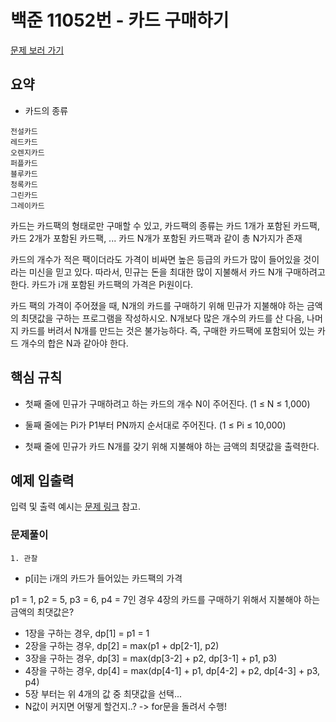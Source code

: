 # 백준 11052번 - 카드 구매하기

[문제 보러 가기](https://www.acmicpc.net/problem/11052)

## 요약

- 카드의 종류
```
전설카드
레드카드
오렌지카드
퍼플카드
블루카드
청록카드
그린카드
그레이카드
```
카드는 카드팩의 형태로만 구매할 수 있고, 카드팩의 종류는 카드 1개가 포함된 카드팩, 카드 2개가 포함된 카드팩, ... 카드 N개가 포함된 카드팩과 같이 총 N가지가 존재

카드의 개수가 적은 팩이더라도 가격이 비싸면 높은 등급의 카드가 많이 들어있을 것이라는 미신을 믿고 있다. 따라서, 민규는 돈을 최대한 많이 지불해서 카드 N개 구매하려고 한다. 카드가 i개 포함된 카드팩의 가격은 Pi원이다.

카드 팩의 가격이 주어졌을 때, N개의 카드를 구매하기 위해 민규가 지불해야 하는 금액의 최댓값을 구하는 프로그램을 작성하시오. N개보다 많은 개수의 카드를 산 다음, 나머지 카드를 버려서 N개를 만드는 것은 불가능하다. 즉, 구매한 카드팩에 포함되어 있는 카드 개수의 합은 N과 같아야 한다.

## 핵심 규칙

- 첫째 줄에 민규가 구매하려고 하는 카드의 개수 N이 주어진다. (1 ≤ N ≤ 1,000)

- 둘째 줄에는 Pi가 P1부터 PN까지 순서대로 주어진다. (1 ≤ Pi ≤ 10,000)

- 첫째 줄에 민규가 카드 N개를 갖기 위해 지불해야 하는 금액의 최댓값을 출력한다.

## 예제 입출력

입력 및 출력 예시는 [문제 링크](https://www.acmicpc.net/problem/11052) 참고.

### 문제풀이

`1. 관찰`

- p[i]는 i개의 카드가 들어있는 카드팩의 가격

p1 = 1, p2 = 5, p3 = 6, p4 = 7인 경우 4장의 카드를 구매하기 위해서 지불해야 하는 금액의 최댓값은?

- 1장을 구하는 경우, dp[1] = p1 = 1
- 2장을 구하는 경우, dp[2] = max(p1 + dp[2-1], p2)
- 3장을 구하는 경우, dp[3] = max(dp[3-2] + p2, dp[3-1] + p1, p3)
- 4장을 구하는 경우, dp[4] = max(dp[4-1] + p1, dp[4-2] + p2, dp[4-3] + p3, p4)
- 5장 부터는 위 4개의 값 중 최댓값을 선택...
- N값이 커지면 어떻게 할건지..? -> for문을 돌려서 수행!